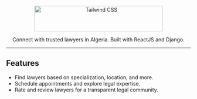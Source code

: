 <p align="center">
    <picture>
      <source media="(prefers-color-scheme: dark)" srcset="./assets/logo_dark.svg">
      <source media="(prefers-color-scheme: light)" srcset="./assets/logo_light.svg">
      <img alt="Tailwind CSS" src="./assets/logo_light.svg" width="350" height="70" style="max-width: 100%;">
    </picture>
</p>

<p align="center">
  Connect with trusted lawyers in Algeria. Built with ReactJS and Django.
</p>

------

## Features
- Find lawyers based on specialization, location, and more.
- Schedule appointments and explore legal expertise.
- Rate and review lawyers for a transparent legal community.